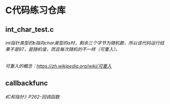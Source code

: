 # C代码练习仓库
## int_char_test.c
###### int指针类型的b指向char类型的a时，剩余三个字节为随机数，所以该代码运行结果不是97，是随机值，而且每次随机的不一样（可重入）。
###### 可重入的概念：<https://zh.wikipedia.org/wiki/可重入>
## callbackfunc
###### 《C和指针》P262-回调函数
